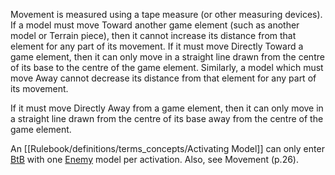 Movement is measured using a tape measure (or other measuring devices).
If a model must move Toward another game element (such as another model or Terrain piece), then it cannot increase its distance from that element for any part of its movement.
If it must move Directly Toward a game element, then it can only move in a straight line drawn from the centre of its base to the centre of the game element.
Similarly, a model which must move Away cannot decrease its distance from that element for any part of its movement.

If it must move Directly Away from a game element, then it can only move in a straight line drawn from the centre of its base away from the centre of the game element.

An [[Rulebook/definitions/terms_concepts/Activating Model]] can only enter [BtB](Rulebook/definitions/terms_concepts/Base-to-Base.md) with one [Enemy](Rulebook/definitions/terms_concepts/Enemy-Friendly.md) model per activation.
Also, see Movement (p.26).